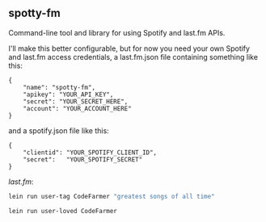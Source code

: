 spotty-fm
---------

Command-line tool and library for using Spotify and last.fm APIs.

I'll make this better configurable, but for now you need your own
Spotify and last.fm access credentials, a last.fm.json file containing
something like this:

```
{
    "name": "spotty-fm",
    "apikey": "YOUR_API_KEY",
    "secret": "YOUR_SECRET_HERE",
    "account": "YOUR_ACCOUNT_HERE"
}
```

and a spotify.json file like this:

```
{
    "clientid": "YOUR_SPOTIFY_CLIENT_ID",
    "secret":   "YOUR_SPOTIFY_SECRET"
}

```


*last.fm*:

```bash
lein run user-tag CodeFarmer "greatest songs of all time"
```

```bash
lein run user-loved CodeFarmer
```


